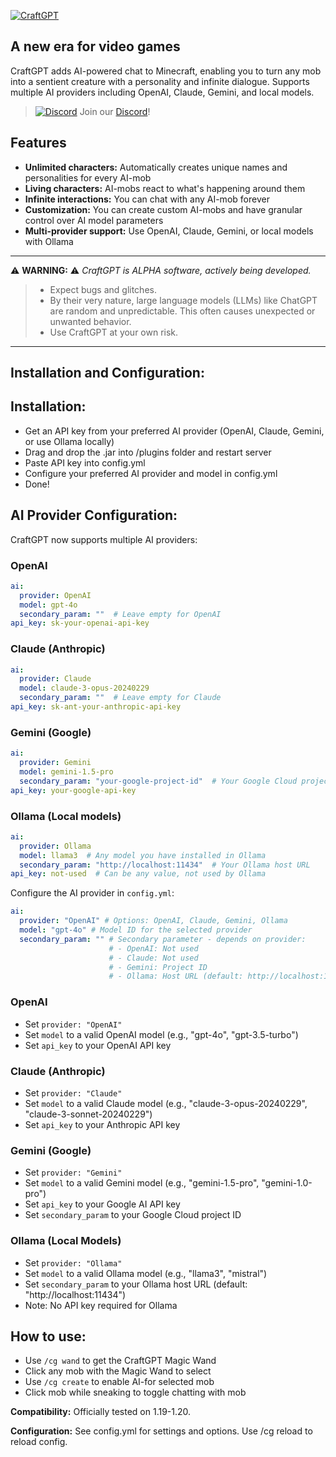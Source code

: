 [![CraftGPT](https://i.imgur.com/DfY6PdI.png)](https://www.spigotmc.org/resources/craftgpt.110635/)

**A new era for video games**
--------

CraftGPT adds AI-powered chat to Minecraft, enabling you to turn any mob into a sentient creature with a personality and infinite dialogue. Supports multiple AI providers including OpenAI, Claude, Gemini, and local models.

> [![Discord](https://i.imgur.com/2nu7We9.png)](https://discord.gg/BXhUUQEymg) Join our [Discord](https://discord.gg/BXhUUQEymg)!



Features
--------
* **Unlimited characters:** Automatically creates unique names and personalities for every AI-mob
* **Living characters:** AI-mobs react to what's happening around them
* **Infinite interactions:** You can chat with any AI-mob forever
* **Customization:** You can create custom AI-mobs and have granular control over AI model parameters
* **Multi-provider support:** Use OpenAI, Claude, Gemini, or local models with Ollama

------
⚠️ **WARNING:** ⚠️ _CraftGPT is ALPHA software, actively being developed._ 
> * Expect bugs and glitches.
> * By their very nature, large language models (LLMs) like ChatGPT are random and unpredictable. This often causes unexpected or unwanted behavior.
> * Use CraftGPT at your own risk.
------


Installation and Configuration:
-------

Installation:
-------
* Get an API key from your preferred AI provider (OpenAI, Claude, Gemini, or use Ollama locally)
* Drag and drop the .jar into /plugins folder and restart server
* Paste API key into config.yml
* Configure your preferred AI provider and model in config.yml
* Done!

AI Provider Configuration:
-------
CraftGPT now supports multiple AI providers:

### OpenAI
```yaml
ai:
  provider: OpenAI
  model: gpt-4o
  secondary_param: ""  # Leave empty for OpenAI
api_key: sk-your-openai-api-key
```

### Claude (Anthropic)
```yaml
ai:
  provider: Claude
  model: claude-3-opus-20240229
  secondary_param: ""  # Leave empty for Claude
api_key: sk-ant-your-anthropic-api-key
```

### Gemini (Google)
```yaml
ai:
  provider: Gemini
  model: gemini-1.5-pro
  secondary_param: "your-google-project-id"  # Your Google Cloud project ID
api_key: your-google-api-key
```

### Ollama (Local models)
```yaml
ai:
  provider: Ollama
  model: llama3  # Any model you have installed in Ollama
  secondary_param: "http://localhost:11434"  # Your Ollama host URL
api_key: not-used  # Can be any value, not used by Ollama
```
Configure the AI provider in `config.yml`:

```yaml
ai:
  provider: "OpenAI" # Options: OpenAI, Claude, Gemini, Ollama
  model: "gpt-4o" # Model ID for the selected provider
  secondary_param: "" # Secondary parameter - depends on provider:
                      # - OpenAI: Not used
                      # - Claude: Not used
                      # - Gemini: Project ID
                      # - Ollama: Host URL (default: http://localhost:11434)
```

### OpenAI
- Set `provider: "OpenAI"`
- Set `model` to a valid OpenAI model (e.g., "gpt-4o", "gpt-3.5-turbo")
- Set `api_key` to your OpenAI API key

### Claude (Anthropic)
- Set `provider: "Claude"`
- Set `model` to a valid Claude model (e.g., "claude-3-opus-20240229", "claude-3-sonnet-20240229")
- Set `api_key` to your Anthropic API key

### Gemini (Google)
- Set `provider: "Gemini"`
- Set `model` to a valid Gemini model (e.g., "gemini-1.5-pro", "gemini-1.0-pro")
- Set `api_key` to your Google AI API key
- Set `secondary_param` to your Google Cloud project ID

### Ollama (Local Models)
- Set `provider: "Ollama"`
- Set `model` to a valid Ollama model (e.g., "llama3", "mistral")
- Set `secondary_param` to your Ollama host URL (default: "http://localhost:11434")
- Note: No API key required for Ollama

How to use:
------
* Use `/cg wand` to get the CraftGPT Magic Wand
* Click any mob with the Magic Wand to select
* Use `/cg create` to enable AI-for selected mob
* Click mob while sneaking to toggle chatting with mob

**Compatibility:** Officially tested on 1.19-1.20.

**Configuration:** See config.yml for settings and options. Use /cg reload to reload config.

